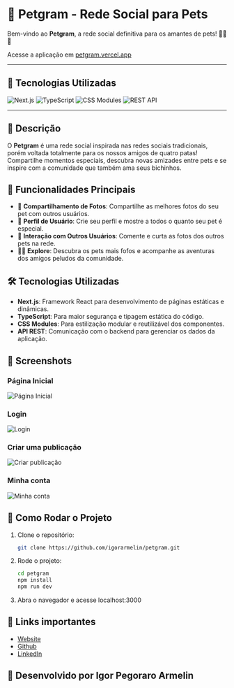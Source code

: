 # 🐾 Petgram - Rede Social para Pets

Bem-vindo ao **Petgram**, a rede social definitiva para os amantes de pets! 🐶🐱🐾

Acesse a aplicação em [petgram.vercel.app](https://petgram.vercel.app/)

---

## 🚀 Tecnologias Utilizadas

![Next.js](https://img.shields.io/badge/Next.js-000000?style=for-the-badge&logo=next.js&logoColor=white)
![TypeScript](https://img.shields.io/badge/TypeScript-007ACC?style=for-the-badge&logo=typescript&logoColor=white)
![CSS Modules](https://img.shields.io/badge/CSS%20Modules-000?style=for-the-badge&logo=css3&logoColor=white)
![REST API](https://img.shields.io/badge/REST%20API-FF5733?style=for-the-badge&logo=api&logoColor=white)

---

## 🌟 Descrição

O **Petgram** é uma rede social inspirada nas redes sociais tradicionais, porém voltada totalmente para os nossos amigos de quatro patas! Compartilhe momentos especiais, descubra novas amizades entre pets e se inspire com a comunidade que também ama seus bichinhos.

## 📸 Funcionalidades Principais

- 📸 **Compartilhamento de Fotos**: Compartilhe as melhores fotos do seu pet com outros usuários.
- 👥 **Perfil de Usuário**: Crie seu perfil e mostre a todos o quanto seu pet é especial.
- 💬 **Interação com Outros Usuários**: Comente e curta as fotos dos outros pets na rede.
- 🐕‍🦺 **Explore**: Descubra os pets mais fofos e acompanhe as aventuras dos amigos peludos da comunidade.

## 🛠 Tecnologias Utilizadas

- **Next.js**: Framework React para desenvolvimento de páginas estáticas e dinâmicas.
- **TypeScript**: Para maior segurança e tipagem estática do código.
- **CSS Modules**: Para estilização modular e reutilizável dos componentes.
- **API REST**: Comunicação com o backend para gerenciar os dados da aplicação.

## 📸 Screenshots

### Página Inicial

![Página Inicial](https://petgram.vercel.app/images/feed.png)

### Login

![Login](https://petgram.vercel.app/images/login.png)

### Criar uma publicação

![Criar publicação](https://petgram.vercel.app/images/upload.png)

### Minha conta

![Minha conta](https://petgram.vercel.app/images/minha_conta.png)

## 🎯 Como Rodar o Projeto

1. Clone o repositório:

   ```bash
   git clone https://github.com/igorarmelin/petgram.git
   ```

2. Rode o projeto:

   ```bash
   cd petgram
   npm install
   npm run dev
   ```

3. Abra o navegador e acesse localhost:3000

## 🚀 Links importantes

- [Website](https://petgram.vercel.app/)
- [Github](https://github.com/igorarmelin/petgram)
- [LinkedIn](https://www.linkedin.com/in/igorarmelin/)

## 🐾 Desenvolvido por Igor Pegoraro Armelin
